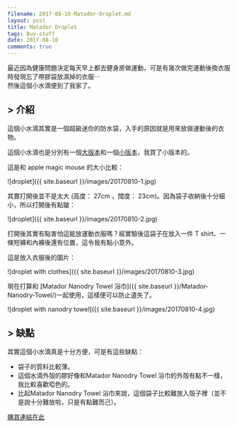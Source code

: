 ```yaml
---
filename: 2017-08-10-Matador-Droplet.md
layout: post
title: Matador Droplet
tags: Buy-stuff
date: 2017-08-10
comments: true
---
```

最近因為健康問題決定每天早上都去健身房做運動，可是有幾次做完運動後換衣服時發現忘了帶膠袋放濕掉的衣服⋯  
然後這個小水滴便到了我家了。

## > 介紹

這個小水滴其實是一個超級迷你的防水袋，入手的原因就是用來放做運動後的衣物。

這個小水滴也是分別有一個[大版本](https://matadorup.com/products/matador-droplet-xl-dry-bag?variant=40333702662)和一個[小版本](https://matadorup.com/products/matador-droplet-wet-bag?variant=34161221126)，我買了小版本的。

這是和 apple magic mouse 的大小比較：

![droplet]({{ site.baseurl }}/images/20170810-1.jpg)

其實打開後並不是太大 (高度： 27cm ，闊度： 23cm)。因為袋子收納後十分細小，所以打開後有點皺：

![droplet]({{ site.baseurl }}/images/20170810-2.jpg)

打開後其實有點害怕這能放運動衣服嗎？經實驗後這袋子在放入一件 T shirt、一條短褲和內褲後還有位置，這令我有點小意外。

這是放入衣服後的圖片：

![droplet with clothes]({{ site.baseurl }}/images/20170810-3.jpg)

現在打算和 [Matador Nanodry Towel 浴巾]({{ site.baseurl }}/Matador-Nanodry-Towel/)一起使用，這樣便可以防止遺失了。

![droplet with nanodry towel]({{ site.baseurl }}/images/20170810-4.jpg)

## > 缺點

其實這個小水滴真是十分方便，可是有這些缺點：
* 袋子的質料比較薄。
* 這個水滴外殻的膠好像和Matador Nanodry Towel 浴巾的外殻有點不一樣，我比較喜歡啞色的。
* 比起Matador Nanodry Towel 浴巾來說，這個袋子比較難放入殻子裡（並不是說十分難放啦，只是有點難而己）。

[購買連結在此](https://matadorup.com/products/matador-droplet-wet-bag?variant=34161221126)
